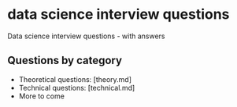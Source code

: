 # data science interview questions

Data science interview questions - with answers

## Questions by category

* Theoretical questions: [theory.md]
* Technical questions: [technical.md]
* More to come